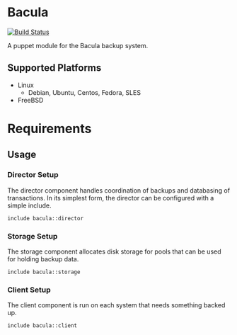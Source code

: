 # Bacula

[![Build Status](https://travis-ci.org/xaque208/puppet-bacula.png)](https://travis-ci.org/xaque208/puppet-bacula)

A puppet module for the Bacula backup system.

## Supported Platforms

* Linux
  * Debian, Ubuntu, Centos, Fedora, SLES
* FreeBSD

# Requirements

## Usage

### Director Setup

The director component handles coordination of backups and databasing of
transactions.  In its simplest form, the director can be configured with a
simple include.

```Puppet
include bacula::director
```

### Storage Setup

The storage component allocates disk storage for pools that can be used for
holding backup data.

```Puppet
include bacula::storage
```

### Client Setup

The client component is run on each system that needs something backed up.

```Puppet
include bacula::client
```
